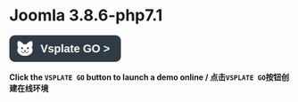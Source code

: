 # Joomla 3.8.6-php7.1

<a href="https://www.vsplate.com/?docker-compose=https://github.com/vsplate/dcenvs/joomla/3.8.6-php7.1"><img alt="VSPLATE GO" src="https://raw.githubusercontent.com/vsplate/images/master/vsgo_btn.png" width="200px"></a>

**Click the `VSPLATE GO` button to launch a demo online / 点击`VSPLATE GO`按钮创建在线环境**